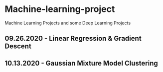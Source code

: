 # Machine-learning-project
Machine Learning Projects and some Deep Learning Projects

## 09.26.2020 - Linear Regression & Gradient Descent

## 10.13.2020 - Gaussian Mixture Model Clustering
